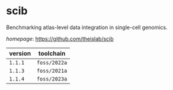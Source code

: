 # scib

Benchmarking atlas-level data integration in single-cell genomics.

*homepage*: <https://github.com/theislab/scib>

version | toolchain
--------|----------
``1.1.1`` | ``foss/2022a``
``1.1.3`` | ``foss/2021a``
``1.1.4`` | ``foss/2023a``
